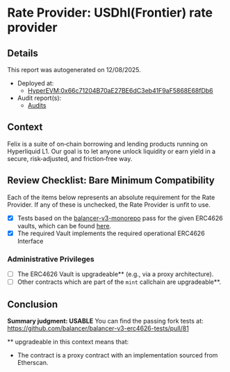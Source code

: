 
# Rate Provider: USDhl(Frontier) rate provider

## Details
This report was autogenerated on 12/08/2025.

- Deployed at:
    - [HyperEVM:0x66c71204B70aE27BE6dC3eb41F9aF5868E68fDb6](https://hyperevmscan.io/address/0x66c71204B70aE27BE6dC3eb41F9aF5868E68fDb6)
- Audit report(s):
    - [Audits](https://usefelix.gitbook.io/docs/advanced/smart-contract-audits)

## Context
Felix is a suite of on‑chain borrowing and lending products running on Hyperliquid L1. Our goal is to let anyone unlock liquidity or earn yield in a secure, risk‑adjusted, and friction‑free way.

## Review Checklist: Bare Minimum Compatibility
Each of the items below represents an absolute requirement for the Rate Provider. If any of these is unchecked, the Rate Provider is unfit to use.

- [x] Tests based on the [balancer-v3-monorepo](https://github.com/balancer/balancer-v3-monorepo/tree/main/pkg/vault/test/foundry/fork) pass for the given ERC4626 vaults, which can be found [here](https://github.com/balancer/balancer-v3-erc4626-tests/tree/main/test).
- [x] The required Vault implements the required operational ERC4626 Interface

### Administrative Privileges
- [ ] The ERC4626 Vault is upgradeable** (e.g., via a proxy architecture).
- [ ] Other contracts which are part of the `mint` callchain are upgradeable**.

## Conclusion
**Summary judgment: USABLE**
You can find the passing fork tests at: https://github.com/balancer/balancer-v3-erc4626-tests/pull/81

** upgradeable in this context means that:
- The contract is a proxy contract with an implementation sourced from Etherscan.
    
